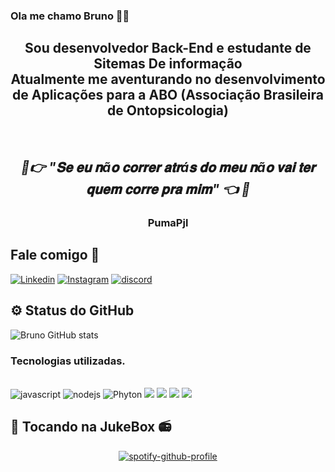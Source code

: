 ### Ola me chamo Bruno 🙋‍♂️
<div align="center"><h2>Sou desenvolvedor Back-End e estudante de Sitemas De informação<br/>
Atualmente me aventurando no desenvolvimento de Aplicações para a ABO (Associação Brasileira de Ontopsicologia)</h2></div>
<br>

<div align="center">
<h2><i>🍃👉 "𝐒𝐞 𝐞𝐮 𝐧ã𝐨 𝐜𝐨𝐫𝐫𝐞𝐫 𝐚𝐭𝐫á𝐬 𝐝𝐨 𝐦𝐞𝐮 𝐧ã𝐨 𝐯𝐚𝐢 𝐭𝐞𝐫 𝐪𝐮𝐞𝐦 𝐜𝐨𝐫𝐫𝐞 𝐩𝐫𝐚 𝐦𝐢𝐦" 👈 🍃</i></h2> 
<h3>PumaPjl</h3>  
</div>




## Fale comigo 📩
[![Linkedin](https://img.shields.io/badge/LinkedIn-0077B5?style=for-the-badge&logo=linkedin&logoColor=white)](https://www.linkedin.com/in/brunok-siqueirap/)  [![Instagram](https://img.shields.io/badge/Instagram-E4405F?style=for-the-badge&logo=instagram&logoColor=white)](https://www.instagram.com/brunok.siq/) [![discord](https://img.shields.io/badge/Discord-7289DA?style=for-the-badge&logo=discord&logoColor=white)](https://discord.com/channels/brunosiqueira)

## ⚙️ Status do GitHub
![Bruno GitHub stats](https://github-readme-stats.vercel.app/api?username=BrunKsp&show_icons=true&theme=dracula)

### Tecnologias utilizadas.
<div style ="display: inline_block"><br/>
  <img src="https://img.shields.io/badge/JavaScript-323330?style=for-the-badge&logo=javascript&logoColor=F7DF1E" alt="javascript">
  <img src="https://img.shields.io/badge/Node.js-43853D?style=for-the-badge&logo=node.js&logoColor=white" alt="nodejs">
  <img src="https://img.shields.io/badge/Python-14354C?style=for-the-badge&logo=python&logoColor=white" alt="Phyton">
  <img src=  "https://img.shields.io/badge/C%23-239120?style=for-the-badge&logo=c-sharp&logoColor=white">
  <img src = "https://img.shields.io/badge/.NET-5C2D91?style=for-the-badge&logo=.net&logoColor=white">
  <img src="https://shields.io/badge/react-black?logo=react&style=for-the-badge">
  <img src="https://img.shields.io/badge/TypeScript-007ACC?style=for-the-badge&logo=typescript&logoColor=white".
</div>

## 🎵 Tocando na JukeBox  📻

<div align="center">
  
[![spotify-github-profile](https://spotify-github-profile.kittinanx.com/api/view?uid=u6fpirojbqus25feuz5ziqlah&cover_image=true&theme=default&show_offline=false&background_color=121212&interchange=false)](https://github.com/kittinan/spotify-github-profile)
  
</div
